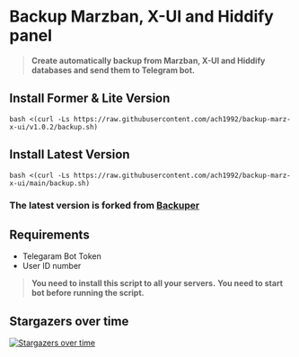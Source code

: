 # Backup Marzban, X-UI and Hiddify panel

> **Create automatically backup from Marzban, X-UI and Hiddify databases and send them to Telegram bot.**

## Install Former & Lite Version

```
bash <(curl -Ls https://raw.githubusercontent.com/ach1992/backup-marz-x-ui/v1.0.2/backup.sh)
```

## Install Latest Version

```
bash <(curl -Ls https://raw.githubusercontent.com/ach1992/backup-marz-x-ui/main/backup.sh)
```

### The latest version is forked from <a href="https://github.com/erfjab/Backuper">Backuper</a>

## Requirements

- Telegaram Bot Token
- User ID number

> **You need to install this script to all your servers.**
> **You need to start bot before running the script.**

## Stargazers over time

[![Stargazers over time](https://starchart.cc/ach1992/backup-marz-x-ui.svg)](https://starchart.cc/ach1992/backup-marz-x-ui)
